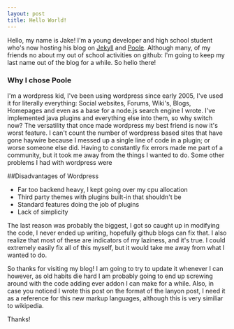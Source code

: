 ```yaml
---
layout: post
title: Hello World!
---
```



Hello, my name is Jake!  I'm a young developer and high school student who's now hosting his blog on [Jekyll](http://jekyllrb.com) and [Poole](http://getpoole.com).  Although many, of my friends no about my out of school activities on github: I'm going to keep my last name out of the blog for a while.  So hello there!

### Why I chose Poole

I'm a wordpress kid, I've been using wordpress since early 2005, I've used it for literally everything: Social websites, Forums, Wiki's, Blogs, Homepages and even as a base for a node.js search engine I wrote.  I've implemented java plugins and everything else into them, so why switch now?  The versatility that once made wordpress my best friend is now it's worst feature.  I can't count the number of wordpress based sites that have gone haywire because I messed up a single line of code in a plugin; or worse someone else did.  Having to constantly fix errors made me part of a community, but it took me away from the things I wanted to do.  Some other problems I had with wordpress were

##Disadvantages of Wordpress

* Far too backend heavy, I kept going over my cpu allocation
* Third party themes with plugins built-in that shouldn't be
* Standard features doing the job of plugins
* Lack of simplicity

The last reason was probably the biggest, I got so caught up in modifying the code, I never ended up writing, hopefully github blogs can fix that.  I also realize that most of these are indicators of my laziness, and it's true.  I could extremely easily fix all of this myself, but it would take me away from what I wanted to do.

So thanks for visiting my blog!  I am going to try to update it whenever I can however, as old habits die hard I am probably going to end up screwing around with the code adding ever addon I can make for a while.  Also, in case you noticed I wrote this post on the format of the lanyon post, I need it as a reference for this new markup languages, although this is very similiar to wikipedia.

Thanks!
